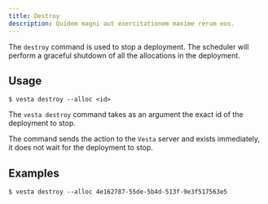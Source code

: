 ```yaml
---
title: Destroy
description: Quidem magni aut exercitationem maxime rerum eos.
---
```


The `destroy` command is used to stop a deployment. The scheduler will perform a graceful shutdown of all the allocations in the deployment.

## Usage

```shell-session
$ vesta destroy --alloc <id>
```

The `vesta destroy` command takes as an argument the exact id of the deployment to stop.

The command sends the action to the `Vesta` server and exists immediately, it does not wait for the deployment to stop.

## Examples

```shell-session
$ vesta destroy --alloc 4e162787-55de-5b4d-513f-9e3f517563e5
```
